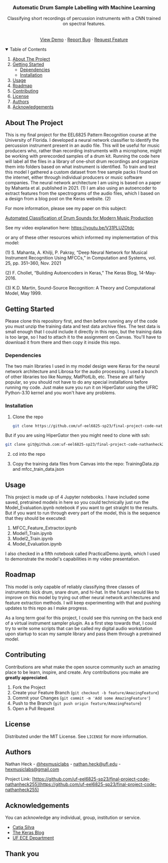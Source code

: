   <h3 align="center">Automatic Drum Sample Labelling with Machine Learning</h3>

  <p align="center">
    Classifying short recordings of percussion instruments with a CNN trained on spectral features.
    <br />
    <br />
    <br />
    <a href="#usage">View Demo</a>
    ·
    <a href="https://github.com/uf-eel6825-sp23/final-project-code-nathanheck255/issues">Report Bug</a>
    ·
    <a href="https://github.com/uf-eel6825-sp23/final-project-code-nathanheck255/issues">Request Feature</a>
  </p>
</p>



<!-- TABLE OF CONTENTS -->
<details open="open">
  <summary>Table of Contents</summary>
  <ol>
    <li>
      <a href="#about-the-project">About The Project</a>
    </li>
    <li>
      <a href="#getting-started">Getting Started</a>
      <ul>
        <li><a href="#dependencies">Dependencies</a></li>
        <li><a href="#installation">Installation</a></li>
      </ul>
    </li>
    <li><a href="#usage">Usage</a></li>
    <li><a href="#roadmap">Roadmap</a></li>
    <li><a href="#contributing">Contributing</a></li>
    <li><a href="#license">License</a></li>
    <li><a href="#authors">Authors</a></li>
    <li><a href="#acknowledgements">Acknowledgements</a></li>
  </ol>
</details>



<!-- ABOUT THE PROJECT -->
## About The Project

This is my final project for the EEL6825 Pattern Recognition course at the University of Florida. I developed a neural network classifier to identify the percussion instrument present in an audio file. This will be useful for music producers who, rather than recording instruments with a microphone, might be working with prerecorded samples of a drum kit. Running the code here will label all the files in a library of one-shot drum recordings and organize them into folders based on what instrument is identified. To train and test this model I gathered a custom dataset from free sample packs I found on the internet, either through individual producers or music software companies. The neural network architecture I am using is based on a paper by Mahanta et al. published in 2021. (1) I am also using an autoencoder to extract features from the spectrograms of the audio files, which I based on a design from a blog post on the Keras website. (2)

For more information, please see my paper on this subject:

[Automated Classification of Drum Sounds for Modern Music Production](https://github.com/nathanheck255/MLAudioClassifier/blob/main/PatternRecognitionProjectReport.pdf)

See my video explanation here:
https://youtu.be/V31PLUZOtdc

or any of these other resources which informed my implementation of this model:

(1) S. Mahanta, A. Khilji, P. Pakray, “Deep Neural Network for Musical Instrument Recognition Using MFCCs,” in Computation and Systems, vol. 25, pp. 351–360, Nov. 2021

(2) F. Chollet, “Building Autoencoders in Keras,” The Keras Blog, 14-May-2016. 

(3) K.D. Martin, Sound-Source Recognition: A Theory and Computational Model, May 1999.


<!-- GETTING STARTED -->
## Getting Started

Please clone this repository first, and then before running any of the code you must unzip the training data and test data archive files. The test data is small enough that I could include it directly in this repo, but the training data is too large, so I had to attach it to the assignment on Canvas. You'll have to download it from there and then copy it inside this repo. 


### Dependencies

The two main libraries I used in my model design were Keras for the neural network architecture and Librosa for the audio processing. I used a bunch of other libraries too like Numpy, MatPlotLib, etc. These are all fairly popular, so you should not have to do any special installations before running my code. Just make sure you run it on HiperGator using the UFRC Python-3.10 kernel and you won't have any problems. 


### Installation

1. Clone the repo
   ```sh
   git clone https://github.com/uf-eel6825-sp23/final-project-code-nathanheck255.git
   ```

But if you are using HiperGator then you might need to clone with ssh:
   ```sh
   git clone git@github.com:uf-eel6825-sp23/final-project-code-nathanheck255.git
   ``` 
   
2. cd into the repo

3. Copy the training data files from Canvas into the repo:
TrainingData.zip and mfcc_train_data.json

<!-- USAGE EXAMPLES -->
## Usage

This project is made up of 4 Jupyter notebooks. I have included some saved, pretrained models in here so you could technically just run the Model_Evaluation.ipynb notebook if you want to get straight to the results. But if you want to run through every part of the model, this is the sequence that they should be executed:

1. MFCC_Feature_Extractor.ipynb
2. Model1_Train.ipynb
3. Model2_Train.ipynb
4. Model_Evaluation.ipynb

I also checked in a fifth notebook called PracticalDemo.ipynb, which I used to demonstrate the model's capabilities in my video presentation.

<!-- ROADMAP -->
## Roadmap

This model is only capable of reliably classifying three classes of instruments: kick drum, snare drum, and hi-hat. In the future I would like to improve on this model by trying out other neural network architectures and feature extraction methods. I will keep experimenting with that and pushing updates to this repo as I make progress. 

As a long term goal for this project, I could see this running on the back end of a virtual instrument sampler plugin. As a first step towards that, I could try to write some scripts that can be called my digital audio workstation upon startup to scan my sample library and pass them through a pretrained model.

<!-- CONTRIBUTING -->
## Contributing

Contributions are what make the open source community such an amazing place to be learn, inspire, and create. Any contributions you make are **greatly appreciated**.

1. Fork the Project
2. Create your Feature Branch (`git checkout -b feature/AmazingFeature`)
3. Commit your Changes (`git commit -m 'Add some AmazingFeature'`)
4. Push to the Branch (`git push origin feature/AmazingFeature`)
5. Open a Pull Request


<!-- LICENSE -->
## License

Distributed under the MIT License. See `LICENSE` for more information.


<!-- Authors -->
## Authors

Nathan Heck - [@hexmusiclabs](https://www.instagram.com/hexmusiclabs/) - nathan.heck@ufl.edu - hexmusiclabs@gmail.com

Project Link: [https://github.com/uf-eel6825-sp23/final-project-code-nathanheck255](https://github.com/uf-eel6825-sp23/final-project-code-nathanheck255)


<!-- ACKNOWLEDGEMENTS -->
## Acknowledgements

You can acknowledge any individual, group, institution or service.
* [Catia Silva](https://faculty.eng.ufl.edu/catia-silva/)
* [The Keras Blog](https://blog.keras.io/)
* [UF ECE Department](https://www.ece.ufl.edu/)

## Thank you

